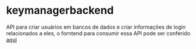 # keymanagerbackend

<p>API para criar usuários em bancos de dados e criar informações de login relacionados a eles, o forntend para consumir essa API pode ser conferido <a href="https://github.com/Thiago2VP/keymanagerfrontend">aqui</a></p>

